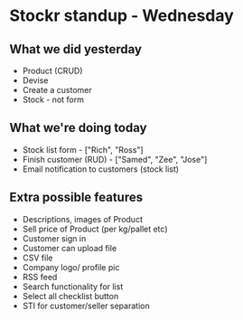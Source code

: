 Stockr standup - Wednesday
==========================

What we did yesterday
--------------------
* Product (CRUD)
* Devise
* Create a customer
* Stock - not form


What we're doing today
---------------------
* Stock list form - ["Rich", "Ross"]
* Finish customer (RUD) - ["Samed", "Zee", "Jose"]
* Email notification to customers (stock list)


Extra possible features
--------------
* Descriptions, images of Product
* Sell price of Product (per kg/pallet etc)
* Customer sign in
* Customer can upload file
* CSV file
* Company logo/ profile pic
* RSS feed
* Search functionality for list
* Select all checklist button
* STI for customer/seller separation

